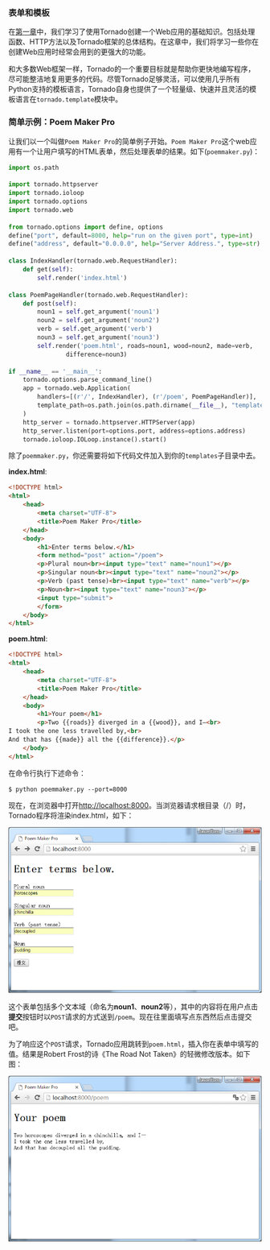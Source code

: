 ### 表单和模板

在[第一章](https://github.com/tangjiaxing669/Tornado/blob/master/%E5%BC%95%E8%A8%80.md)中，我们学习了使用Tornado创建一个Web应用的基础知识。包括处理函数、HTTP方法以及Tornado框架的总体结构。在这章中，我们将学习一些你在创建Web应用时经常会用到的更强大的功能。

和大多数Web框架一样，Tornado的一个重要目标就是帮助你更快地编写程序，尽可能整洁地复用更多的代码。尽管Tornado足够灵活，可以使用几乎所有Python支持的模板语言，Tornado自身也提供了一个轻量级、快速并且灵活的模板语言在`tornado.template`模块中。

### 简单示例：Poem Maker Pro

让我们以一个叫做`Poem Maker Pro`的简单例子开始。`Poem Maker Pro`这个web应用有一个让用户填写的HTML表单，然后处理表单的结果。如下(`poemmaker.py`)：

```python
import os.path

import tornado.httpserver
import tornado.ioloop
import tornado.options
import tornado.web

from tornado.options import define, options
define("port", default=8000, help="run on the given port", type=int)
define("address", default="0.0.0.0", help="Server Address.", type=str)

class IndexHandler(tornado.web.RequestHandler):
    def get(self):
        self.render('index.html')

class PoemPageHandler(tornado.web.RequestHandler):
    def post(self):
        noun1 = self.get_argument('noun1')
        noun2 = self.get_argument('noun2')
        verb = self.get_argument('verb')
        noun3 = self.get_argument('noun3')
        self.render('poem.html', roads=noun1, wood=noun2, made=verb,
                difference=noun3)

if __name__ == '__main__':
    tornado.options.parse_command_line()
    app = tornado.web.Application(
        handlers=[(r'/', IndexHandler), (r'/poem', PoemPageHandler)],
        template_path=os.path.join(os.path.dirname(__file__), "templates")
    )
    http_server = tornado.httpserver.HTTPServer(app)
    http_server.listen(port=options.port, address=options.address)
    tornado.ioloop.IOLoop.instance().start()
```

除了`poemmaker.py`，你还需要将如下代码文件加入到你的`templates`子目录中去。

**index.html**:
```html
<!DOCTYPE html>
<html>
    <head>
        <meta charset="UTF-8">
        <title>Poem Maker Pro</title>
    </head>
    <body>
        <h1>Enter terms below.</h1>
        <form method="post" action="/poem">
        <p>Plural noun<br><input type="text" name="noun1"></p>
        <p>Singular noun<br><input type="text" name="noun2"></p>
        <p>Verb (past tense)<br><input type="text" name="verb"></p>
        <p>Noun<br><input type="text" name="noun3"></p>
        <input type="submit">
        </form>
    </body>
</html>
```

**poem.html**:
```html
<!DOCTYPE html>
<html>
    <head>
        <meta charset="UTF-8">
        <title>Poem Maker Pro</title>
    </head>
    <body>
        <h1>Your poem</h1>
        <p>Two {{roads}} diverged in a {{wood}}, and I—<br>
I took the one less travelled by,<br>
And that has {{made}} all the {{difference}}.</p>
    </body>
</html>
```

在命令行执行下述命令：

```shell
$ python poemmaker.py --port=8000
```

现在，在浏览器中打开[http://localhost:8000](http://localhost:8000/)。当浏览器请求根目录（/）时，Tornado程序将渲染index.html，如下：

![2-1](./picture/2-1.png)

这个表单包括多个文本域（命名为**noun1**、**noun2**等），其中的内容将在用户点击**提交**按钮时以`POST`请求的方式送到`/poem`。现在往里面填写点东西然后点击提交吧。

为了响应这个`POST`请求，Tornado应用跳转到`poem.html`，插入你在表单中填写的值。结果是Robert Frost的诗《The Road Not Taken》的轻微修改版本。如下图：

![2-2](./picture/2-2.png)


